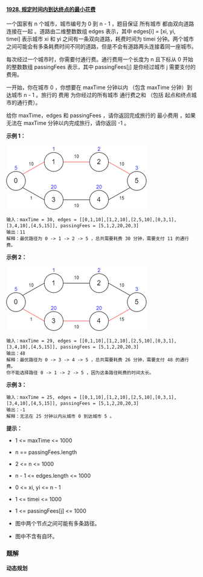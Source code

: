 #### [1928. 规定时间内到达终点的最小花费](https://leetcode-cn.com/problems/minimum-cost-to-reach-destination-in-time/)

一个国家有 n 个城市，城市编号为 0 到 n - 1 ，题目保证 所有城市 都由双向道路 连接在一起 。道路由二维整数数组 edges 表示，其中 edges[i] = [xi, yi, timei] 表示城市 xi 和 yi 之间有一条双向道路，耗费时间为 timei 分钟。两个城市之间可能会有多条耗费时间不同的道路，但是不会有道路两头连接着同一座城市。

每次经过一个城市时，你需要付通行费。通行费用一个长度为 n 且下标从 0 开始的整数数组 passingFees 表示，其中 passingFees[j] 是你经过城市 j 需要支付的费用。

一开始，你在城市 0 ，你想要在 maxTime 分钟以内 （包含 maxTime 分钟）到达城市 n - 1 。旅行的 费用 为你经过的所有城市 通行费之和 （包括 起点和终点城市的通行费）。

给你 maxTime，edges 和 passingFees ，请你返回完成旅行的 最小费用 ，如果无法在 maxTime 分钟以内完成旅行，请你返回 -1 。

**示例 1：**

![](./images/规定时间内到达终点的最小花费/1.jpg)

```shell
输入：maxTime = 30, edges = [[0,1,10],[1,2,10],[2,5,10],[0,3,1],[3,4,10],[4,5,15]], passingFees = [5,1,2,20,20,3]
输出：11
解释：最优路径为 0 -> 1 -> 2 -> 5 ，总共需要耗费 30 分钟，需要支付 11 的通行费。
```

**示例 2：**

![](./images/规定时间内到达终点的最小花费/2.jpg)

```shell
输入：maxTime = 29, edges = [[0,1,10],[1,2,10],[2,5,10],[0,3,1],[3,4,10],[4,5,15]], passingFees = [5,1,2,20,20,3]
输出：48
解释：最优路径为 0 -> 3 -> 4 -> 5 ，总共需要耗费 26 分钟，需要支付 48 的通行费。
你不能选择路径 0 -> 1 -> 2 -> 5 ，因为这条路径耗费的时间太长。
```

**示例 3：**

```shell
输入：maxTime = 25, edges = [[0,1,10],[1,2,10],[2,5,10],[0,3,1],[3,4,10],[4,5,15]], passingFees = [5,1,2,20,20,3]
输出：-1
解释：无法在 25 分钟以内从城市 0 到达城市 5 。
```

**提示：**

* 1 <= maxTime <= 1000

* n == passingFees.length

* 2 <= n <= 1000

* n - 1 <= edges.length <= 1000

* 0 <= xi, yi <= n - 1

* 1 <= timei <= 1000

* 1 <= passingFees[j] <= 1000 

* 图中两个节点之间可能有多条路径。

* 图中不含有自环。

### 题解

**动态规划**

```java

```
